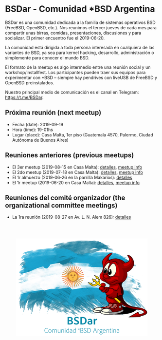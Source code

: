 # BSDar - Comunidad *BSD Argentina

BSDar es una comunidad dedicada a la familia de sistemas operativos BSD (FreeBSD, OpenBSD, etc.). Nos reunimos el tercer jueves de cada mes para compartir unas birras, comidas, presentaciones, discusiones y para socializar. El primer encuentro fue el 2019-06-20.

La comunidad está dirigida a toda persona interesada en cualquiera de las variantes de BSD, ya sea para kernel hacking, desarrollo, administración o simplemente para conocer el mundo BSD.

El formato de la meetup es algo intermedio entre una reunión social y un workshop/installfest. Los participantes pueden traer sus equipos para experimentar con *BSD – siempre hay pendrives con liveUSB de FreeBSD y OpenBSD preinstalados.

Nuestro principal medio de comunicación es el canal en Telegram: https://t.me/BSDar.

## Próxima reunión (next meetup)
* Fecha (date): 2019-09-19
* Hora (time): 19-01hs
* Lugar (place): Casa Malta, 1er piso (Guatemala 4570, Palermo, Ciudad Autónoma de Buenos Aires)

## Reuniones anteriores (previous meetups)
* El 3er meetup (2019-08-15 en Casa Malta): [detalles](meetups/20190815.md), [meetup info](https://www.meetup.com/sysarmy/events/263950117/)
* El 2do meetup (2019-07-18 en Casa Malta): [detalles](meetups/20190718.md), [meetup info](https://www.meetup.com/sysarmy/events/263198844/)
* El 1r almuerzo (2019-06-26 en la parrilla Makarios): [detalles](meetups/20190626.md)
* El 1r meetup (2019-06-20 en Casa Malta): [detalles](meetups/20190620.md), [meetup info](https://www.meetup.com/sysarmy/events/262444553/)

## Reuniones del comité organizador (the organizational committee meetings)
* La 1ra reunión (2019-08-27 en Av. L. N. Alem 826): [detalles](org/20190827.md)

<br /><br />
<p align="center">
  <img src="artwork/logo.png" />
</p>
